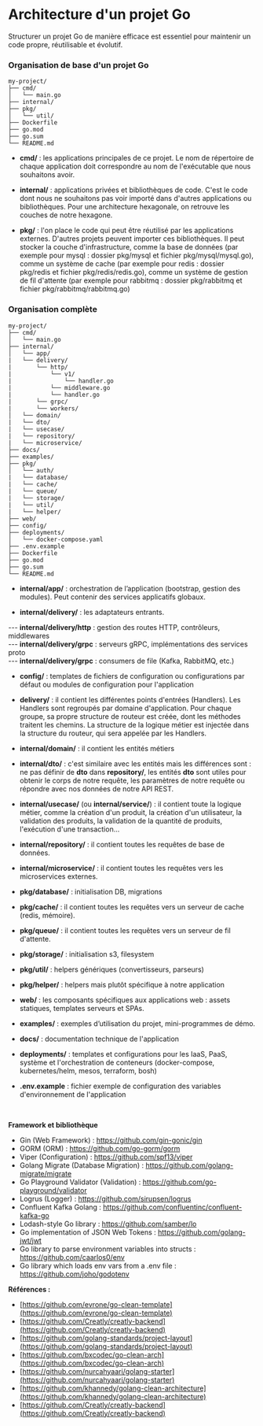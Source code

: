 # Architecture d'un projet Go

Structurer un projet Go de manière efficace est essentiel pour maintenir un code propre, réutilisable et évolutif.

### Organisation de base d'un projet Go

```
my-project/
├── cmd/
│   └── main.go
├── internal/
├── pkg/
│   └── util/
├── Dockerfile
├── go.mod
├── go.sum
└── README.md
```

- **cmd/** : les applications principales de ce projet. Le nom de répertoire de chaque application doit correspondre au nom de l'exécutable que nous souhaitons avoir.

- **internal/** : applications privées et bibliothèques de code. C'est le code dont nous ne souhaitons pas voir importé dans d'autres applications ou bibliothèques. Pour une architecture hexagonale, on retrouve les couches de notre hexagone.

- **pkg/** : l'on place le code qui peut être réutilisé par les applications externes. D'autres projets peuvent importer ces bibliothèques.
Il peut stocker la couche d'infrastructure, comme la base de données (par exemple pour mysql : dossier pkg/mysql et 
fichier pkg/mysql/mysql.go), comme un système de cache (par exemple pour redis : dossier pkg/redis et 
fichier pkg/redis/redis.go), comme un système de gestion de fil d'attente (par exemple pour rabbitmq : dossier pkg/rabbitmq 
et fichier pkg/rabbitmq/rabbitmq.go)

### Organisation complète

```
my-project/
├── cmd/
│   └── main.go
├── internal/
│   └── app/
|   └── delivery/
|       └── http/
|           └── v1/
|               └── handler.go
|           └── middleware.go
|           └── handler.go
|       └── grpc/
|       └── workers/
│   └── domain/
|   └── dto/
|   └── usecase/
|   └── repository/
|   └── microservice/
├── docs/
├── examples/
├── pkg/
│   └── auth/
|   └── database/
|   └── cache/
|   └── queue/
|   └── storage/
|   └── util/
|   └── helper/
├── web/
├── config/
├── deployments/
│   └── docker-compose.yaml
├── .env.example
├── Dockerfile
├── go.mod
├── go.sum
└── README.md
```

- **internal/app/** : orchestration de l’application (bootstrap, gestion des modules). Peut contenir des services applicatifs globaux.

- **internal/delivery/** : les adaptateurs entrants.

--- **internal/delivery/http** : gestion des routes HTTP, contrôleurs, middlewares <br>
--- **internal/delivery/grpc** : serveurs gRPC, implémentations des services proto <br>
--- **internal/delivery/grpc** : consumers de file (Kafka, RabbitMQ, etc.)

- **config/** : templates de fichiers de configuration ou configurations par défaut ou modules de configuration pour l'application

- **delivery/** : il contient les différentes points d'entrées (Handlers). Les Handlers sont regroupés par domaine d'application.
Pour chaque groupe, sa propre structure de routeur est créée, dont les méthodes traitent les chemins.
La structure de la logique métier est injectée dans la structure du routeur, qui sera appelée par les Handlers.

- **internal/domain/** : il contient les entités métiers

- **internal/dto/** : c'est similaire avec les entités mais les différences sont : ne pas définir de **dto** dans **repository/**, les entités **dto** sont utiles pour obtenir le corps de notre requête, les paramètres de notre requête ou répondre avec nos données de notre API REST.

- **internal/usecase/** (ou **internal/service/**) : il contient toute la logique métier, comme la création d'un produit, la création d'un utilisateur, la validation des produits, la validation de la quantité de produits, l'exécution d'une transaction...

- **internal/repository/** : il contient toutes les requêtes de base de données.

- **internal/microservice/** : il contient toutes les requêtes vers les microservices externes.

- **pkg/database/** : initialisation DB, migrations

- **pkg/cache/** : il contient toutes les requêtes vers un serveur de cache (redis, mémoire).

- **pkg/queue/** : il contient toutes les requêtes vers un serveur de fil d'attente.

- **pkg/storage/** : initialisation s3, filesystem

- **pkg/util/** : helpers génériques (convertisseurs, parseurs)

- **pkg/helper/** : helpers mais plutôt spécifique à notre application

- **web/** : les composants spécifiques aux applications web : assets statiques, templates serveurs et SPAs.

- **examples/** : exemples d’utilisation du projet, mini-programmes de démo.

- **docs/** : documentation technique de l'application

- **deployments/** : templates et configurations pour les IaaS, PaaS, système et l'orchestration de conteneurs (docker-compose, kubernetes/helm, mesos, terraform, bosh)

- **.env.example** : fichier exemple de configuration des variables d'environnement de l'application

<br>

**Framework et bibliothèque**

- Gin (Web Framework) : https://github.com/gin-gonic/gin
- GORM (ORM) : https://github.com/go-gorm/gorm
- Viper (Configuration) : https://github.com/spf13/viper
- Golang Migrate (Database Migration) : https://github.com/golang-migrate/migrate
- Go Playground Validator (Validation) : https://github.com/go-playground/validator
- Logrus (Logger) : https://github.com/sirupsen/logrus
- Confluent Kafka Golang : https://github.com/confluentinc/confluent-kafka-go
- Lodash-style Go library : https://github.com/samber/lo
- Go implementation of JSON Web Tokens : https://github.com/golang-jwt/jwt
- Go library to parse environment variables into structs : https://github.com/caarlos0/env
- Go library which loads env vars from a .env file : https://github.com/joho/godotenv

**Références :**

- [https://github.com/evrone/go-clean-template](https://github.com/evrone/go-clean-template)
- [https://github.com/Creatly/creatly-backend](https://github.com/Creatly/creatly-backend)
- [https://github.com/golang-standards/project-layout](https://github.com/golang-standards/project-layout)
- [https://github.com/bxcodec/go-clean-arch](https://github.com/bxcodec/go-clean-arch)
- [https://github.com/nurcahyaari/golang-starter](https://github.com/nurcahyaari/golang-starter)
- [https://github.com/khannedy/golang-clean-architecture](https://github.com/khannedy/golang-clean-architecture)
- [https://github.com/Creatly/creatly-backend](https://github.com/Creatly/creatly-backend)